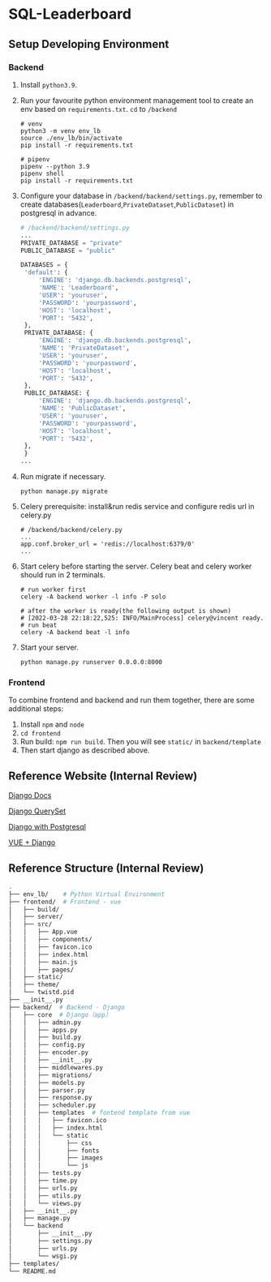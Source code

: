 # SQL-Leaderboard

## Setup Developing Environment

### Backend
1. Install `python3.9`.

2. Run your favourite python environment management tool to create an env based on `requirements.txt`. `cd` to `/backend`
   ```
   # venv
   python3 -m venv env_lb
   source ./env_lb/bin/activate
   pip install -r requirements.txt
   
   # pipenv
   pipenv --python 3.9
   pipenv shell
   pip install -r requirements.txt
   ```
   
3. Configure your database in `/backend/backend/settings.py`, remember to create databases(`Leaderboard`,`PrivateDataset`,`PublicDataset`) in postgresql in advance.
   ```python
   # /backend/backend/settings.py
   ...
   PRIVATE_DATABASE = "private"
   PUBLIC_DATABASE = "public"
   
   DATABASES = {
    'default': {
        'ENGINE': 'django.db.backends.postgresql',
        'NAME': 'Leaderboard',
        'USER': 'youruser',
        'PASSWORD': 'yourpassword',
        'HOST': 'localhost',
        'PORT': '5432',
    },
    PRIVATE_DATABASE: {
        'ENGINE': 'django.db.backends.postgresql',
        'NAME': 'PrivateDataset',
        'USER': 'youruser',
        'PASSWORD': 'yourpassword',
        'HOST': 'localhost',
        'PORT': '5432',
    },
    PUBLIC_DATABASE: {
        'ENGINE': 'django.db.backends.postgresql',
        'NAME': 'PublicDataset',
        'USER': 'youruser',
        'PASSWORD': 'yourpassword',
        'HOST': 'localhost',
        'PORT': '5432',
    },
    }
   ...
   ```
   
4. Run migrate if necessary.

   ```shell
   python manage.py migrate
   ```

5. Celery prerequisite: install&run redis service and configure redis url in celery.py
   ```
   # /backend/backend/celery.py
   ...
   app.conf.broker_url = 'redis://localhost:6379/0'
   ...
   ```

6. Start celery before starting the server. Celery beat and celery worker should run in 2 terminals.

   ```
   # run worker first
   celery -A backend worker -l info -P solo
   
   # after the worker is ready(the following output is shown)
   # [2022-03-28 22:18:22,525: INFO/MainProcess] celery@vincent ready.
   # run beat
   celery -A backend beat -l info
   ```

7. Start your server.

   ```shell
   python manage.py runserver 0.0.0.0:8000
   ```
   
### Frontend

To combine frontend and backend and run them together, there are some additional steps:

1. Install `npm` and `node`
2. `cd frontend`
3. Run build: `npm run build`. Then you will see `static/` in `backend/template`
4. Then start django as described above.

## Reference Website (Internal Review)

[Django Docs](https://docs.djangoproject.com/en/4.0/intro/)

[Django QuerySet](https://docs.djangoproject.com/en/4.0/ref/models/querysets/#select-for-update)

[Django with Postgresql](https://stackoverflow.com/questions/5394331/how-to-set-up-a-postgresql-database-in-django)

[VUE + Django](https://blog.logrocket.com/how-to-build-vue-js-app-django-rest-framework/)

## Reference Structure (Internal Review)

```bash
.
├── env_lb/    # Python Virtual Environment
├── frontend/  # Frontend - vue
│   ├── build/
│   ├── server/
│   ├── src/  
│   │   ├── App.vue
│   │   ├── components/  
│   │   ├── favicon.ico
│   │   ├── index.html  
│   │   ├── main.js
│   │   ├── pages/
│   ├── static/
│   ├── theme/
│   └── twistd.pid
├── __init__.py
├── backend/  # Backend - Django
│   ├── core  # Django（app）
│   │   ├── admin.py
│   │   ├── apps.py
│   │   ├── build.py
│   │   ├── config.py
│   │   ├── encoder.py
│   │   ├── __init__.py
│   │   ├── middlewares.py
│   │   ├── migrations/
│   │   ├── models.py
│   │   ├── parser.py
│   │   ├── response.py
│   │   ├── scheduler.py
│   │   ├── templates  # fontend template from vue
│   │   │   ├── favicon.ico
│   │   │   ├── index.html
│   │   │   └── static
│   │   │       ├── css
│   │   │       ├── fonts
│   │   │       ├── images
│   │   │       └── js
│   │   ├── tests.py
│   │   ├── time.py
│   │   ├── urls.py
│   │   ├── utils.py
│   │   └── views.py
│   ├── __init__.py
│   ├── manage.py
│   └── backend
│       ├── __init__.py
│       ├── settings.py
│       ├── urls.py
│       └── wsgi.py
├── templates/  
└── README.md
```
